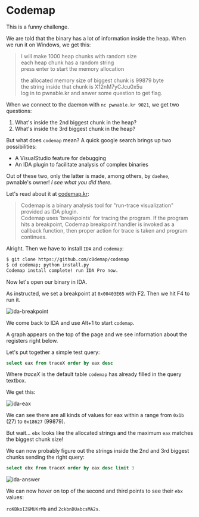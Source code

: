 # Codemap

This is a funny challenge.

We are told that the binary has a lot of information inside the heap. When we run it on Windows, we get this:

> I will make 1000 heap chunks with random size  
> each heap chunk has a random string  
> press enter to start the memory allocation  
>   
> the allocated memory size of biggest chunk is 99879 byte  
> the string inside that chunk is X12nM7yCJcu0x5u  
> log in to pwnable.kr and anwer some question to get flag.

When we connect to the daemon with `nc pwnable.kr 9021`, we get two questions:

1. What's inside the 2nd biggest chunk in the heap?
2. What's inside the 3rd biggest chunk in the heap?

But what does `codemap` mean? A quick google search brings up two possibilities:

- A VisualStudio feature for debugging
- An IDA plugin to facilitate analysis of complex binaries

Out of these two, only the latter is made, among others, by `daehee`, pwnable's owner! *I see what you did there.*

Let's read about it at [codemap.kr](http://codemap.kr/):

> Codemap is a binary analysis tool for "run-trace visualization" provided as IDA plugin.  
> Codemap uses 'breakpoints' for tracing the program. If the program hits a breakpoint, Codemap breakpoint handler is invoked as a callback function, then proper action for trace is taken and program continues.

Alright. Then we have to install `IDA` and `codemap`:

```bash
$ git clone https://github.com/c0demap/codemap
$ cd codemap; python install.py
Codemap install complete! run IDA Pro now.
```

Now let's open our binary in IDA.

As instructed, we set a breakpoint at `0x00403E65` with F2. Then we hit F4 to run it.

![ida-breakpoint](https://cloud.githubusercontent.com/assets/6147168/21038204/e7666852-bdba-11e6-8888-e4e990cbef6d.PNG)

We come back to IDA and use Alt+1 to start `codemap`.

A graph appears on the top of the page and we see information about the registers right below.

Let's put together a simple test query:

```sql
select eax from traceX order by eax desc
```

Where *traceX* is the default table `codemap` has already filled in the query textbox.

We get this:

![ida-eax](https://cloud.githubusercontent.com/assets/6147168/21038203/e765c5d2-bdba-11e6-80ff-787851fd6eb9.PNG)

We can see there are all kinds of values for eax within a range from `0x1b` (27) to `0x18627` (99879).

But wait... `ebx` looks like the allocated strings and the maximum `eax` matches the biggest chunk size!

We can now probably figure out the strings inside the 2nd and 3rd biggest chunks sending the right query:

```sql
select ebx from traceX order by eax desc limit 3
```

![ida-answer](https://cloud.githubusercontent.com/assets/6147168/21038202/e763d222-bdba-11e6-960c-d23066a73723.PNG)

We can now hover on top of the second and third points to see their `ebx` values:

`roKBkoIZGMUKrMb` and `2ckbnDUabcsMA2s`.

